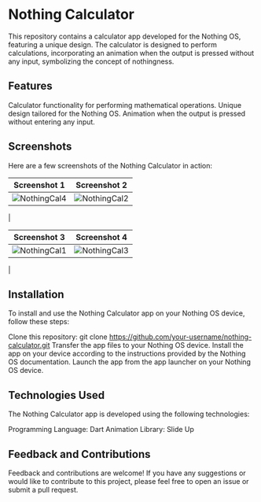 # Nothing Calculator
This repository contains a calculator app developed for the Nothing OS, featuring a unique design. The calculator is designed to perform calculations, incorporating an animation when the output is pressed without any input, symbolizing the concept of nothingness.

## Features
Calculator functionality for performing mathematical operations.
Unique design tailored for the Nothing OS.
Animation when the output is pressed without entering any input.

## Screenshots
Here are a few screenshots of the Nothing Calculator in action:

| Screenshot 1 | Screenshot 2 |
| --- | --- |
| ![NothingCal4](https://github.com/TheScriptRailoth/Nothing-calculator/assets/91254200/d9063528-19db-46ed-8702-ba2e8fc67cd7) | ![NothingCal2](https://github.com/TheScriptRailoth/Nothing-calculator/assets/91254200/524b9c53-ed87-410d-9559-dc5613d7fcc7)
 |

| Screenshot 3 | Screenshot 4 |
| --- | --- |
| ![NothingCal1](https://github.com/TheScriptRailoth/Nothing-calculator/assets/91254200/6e2ccc3b-843b-481d-a0a7-f447636e8f59) | ![NothingCal3](https://github.com/TheScriptRailoth/Nothing-calculator/assets/91254200/d068e296-bb84-4285-b51c-5e38b25153c6)
 |

## Installation
To install and use the Nothing Calculator app on your Nothing OS device, follow these steps:

Clone this repository: git clone https://github.com/your-username/nothing-calculator.git
Transfer the app files to your Nothing OS device.
Install the app on your device according to the instructions provided by the Nothing OS documentation.
Launch the app from the app launcher on your Nothing OS device.

## Technologies Used
The Nothing Calculator app is developed using the following technologies:

Programming Language: Dart
Animation Library: Slide Up

## Feedback and Contributions
Feedback and contributions are welcome! If you have any suggestions or would like to contribute to this project, please feel free to open an issue or submit a pull request.
